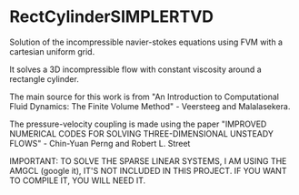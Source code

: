 # RectCylinderSIMPLERTVD
Solution of the incompressible navier-stokes equations using FVM with a cartesian uniform grid.

It solves a 3D incompressible flow with constant viscosity around a rectangle cylinder.

The main source for this work is from "An Introduction to Computational Fluid Dynamics: The Finite Volume Method" - Veersteeg and Malalasekera.

The pressure-velocity coupling is made using the paper "IMPROVED NUMERICAL CODES FOR SOLVING THREE-DIMENSIONAL UNSTEADY FLOWS" - Chin-Yuan Perng and Robert L. Street

IMPORTANT: TO SOLVE THE SPARSE LINEAR SYSTEMS, I AM USING THE AMGCL (google it), IT'S NOT INCLUDED IN THIS PROJECT. IF YOU WANT TO COMPILE IT, YOU WILL NEED IT. 
